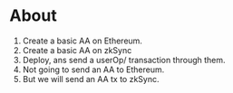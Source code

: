 # About

1. Create a basic AA on Ethereum.
2. Create a basic AA on zkSync
3. Deploy, ans send a userOp/ transaction through them.
  1. Not going to send an AA to Ethereum.
  2. But we will send an AA tx to zkSync.